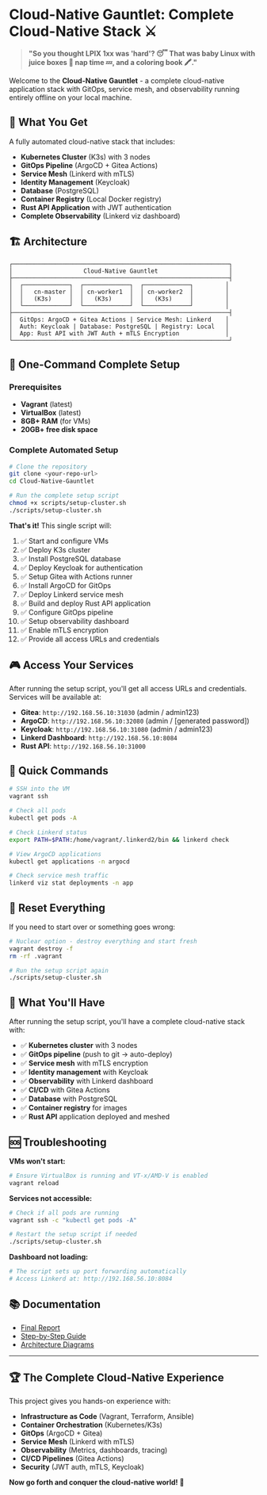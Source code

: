 # Cloud-Native Gauntlet: Complete Cloud-Native Stack ⚔️

> **"So you thought LPIX 1xx was 'hard'? 😴 That was baby Linux with juice boxes 🍼 nap time 💤, and a coloring book 🖍️."**

Welcome to the **Cloud-Native Gauntlet** - a complete cloud-native application stack with GitOps, service mesh, and observability running entirely offline on your local machine.

## 🎯 What You Get

A fully automated cloud-native stack that includes:

- **Kubernetes Cluster** (K3s) with 3 nodes
- **GitOps Pipeline** (ArgoCD + Gitea Actions)
- **Service Mesh** (Linkerd with mTLS)
- **Identity Management** (Keycloak)
- **Database** (PostgreSQL)
- **Container Registry** (Local Docker registry)
- **Rust API Application** with JWT authentication
- **Complete Observability** (Linkerd viz dashboard)

## 🏗️ Architecture

```
┌─────────────────────────────────────────────────────────────┐
│                    Cloud-Native Gauntlet                    │
├─────────────────────────────────────────────────────────────┤
│  ┌─────────────┐  ┌─────────────┐  ┌─────────────┐         │
│  │   cn-master │  │ cn-worker1  │  │ cn-worker2  │         │
│  │   (K3s)     │  │   (K3s)     │  │   (K3s)     │         │
│  └─────────────┘  └─────────────┘  └─────────────┘         │
├─────────────────────────────────────────────────────────────┤
│  GitOps: ArgoCD + Gitea Actions | Service Mesh: Linkerd    │
│  Auth: Keycloak | Database: PostgreSQL | Registry: Local   │
│  App: Rust API with JWT Auth + mTLS Encryption             │
└─────────────────────────────────────────────────────────────┘
```

## 🚀 One-Command Complete Setup

### Prerequisites

- **Vagrant** (latest)
- **VirtualBox** (latest)
- **8GB+ RAM** (for VMs)
- **20GB+ free disk space**

### Complete Automated Setup

```bash
# Clone the repository
git clone <your-repo-url>
cd Cloud-Native-Gauntlet

# Run the complete setup script
chmod +x scripts/setup-cluster.sh
./scripts/setup-cluster.sh
```

**That's it!** This single script will:

1. ✅ Start and configure VMs
2. ✅ Deploy K3s cluster
3. ✅ Install PostgreSQL database
4. ✅ Deploy Keycloak for authentication
5. ✅ Setup Gitea with Actions runner
6. ✅ Install ArgoCD for GitOps
7. ✅ Deploy Linkerd service mesh
8. ✅ Build and deploy Rust API application
9. ✅ Configure GitOps pipeline
10. ✅ Setup observability dashboard
11. ✅ Enable mTLS encryption
12. ✅ Provide all access URLs and credentials

## 🎮 Access Your Services

After running the setup script, you'll get all access URLs and credentials. Services will be available at:

- **Gitea**: `http://192.168.56.10:31030` (admin / admin123)
- **ArgoCD**: `http://192.168.56.10:32080` (admin / [generated password])
- **Keycloak**: `http://192.168.56.10:31080` (admin / admin123)
- **Linkerd Dashboard**: `http://192.168.56.10:8084`
- **Rust API**: `http://192.168.56.10:31000`

## 🔧 Quick Commands

```bash
# SSH into the VM
vagrant ssh

# Check all pods
kubectl get pods -A

# Check Linkerd status
export PATH=$PATH:/home/vagrant/.linkerd2/bin && linkerd check

# View ArgoCD applications
kubectl get applications -n argocd

# Check service mesh traffic
linkerd viz stat deployments -n app
```

## 🔄 Reset Everything

If you need to start over or something goes wrong:

```bash
# Nuclear option - destroy everything and start fresh
vagrant destroy -f
rm -rf .vagrant

# Run the setup script again
./scripts/setup-cluster.sh
```

## 🎯 What You'll Have

After running the setup script, you'll have a complete cloud-native stack with:

- ✅ **Kubernetes cluster** with 3 nodes
- ✅ **GitOps pipeline** (push to git → auto-deploy)
- ✅ **Service mesh** with mTLS encryption
- ✅ **Identity management** with Keycloak
- ✅ **Observability** with Linkerd dashboard
- ✅ **CI/CD** with Gitea Actions
- ✅ **Database** with PostgreSQL
- ✅ **Container registry** for images
- ✅ **Rust API** application deployed and meshed

## 🆘 Troubleshooting

**VMs won't start:**
```bash
# Ensure VirtualBox is running and VT-x/AMD-V is enabled
vagrant reload
```

**Services not accessible:**
```bash
# Check if all pods are running
vagrant ssh -c "kubectl get pods -A"

# Restart the setup script if needed
./scripts/setup-cluster.sh
```

**Dashboard not loading:**
```bash
# The script sets up port forwarding automatically
# Access Linkerd at: http://192.168.56.10:8084
```

## 📚 Documentation

- [Final Report](docs/FINAL-REPORT.md)
- [Step-by-Step Guide](docs/STEP-BY-STEP.md)
- [Architecture Diagrams](docs/diagrams/)

---

## 🏆 The Complete Cloud-Native Experience

This project gives you hands-on experience with:

- **Infrastructure as Code** (Vagrant, Terraform, Ansible)
- **Container Orchestration** (Kubernetes/K3s)
- **GitOps** (ArgoCD + Gitea)
- **Service Mesh** (Linkerd with mTLS)
- **Observability** (Metrics, dashboards, tracing)
- **CI/CD Pipelines** (Gitea Actions)
- **Security** (JWT auth, mTLS, Keycloak)

**Now go forth and conquer the cloud-native world! 🚀**
